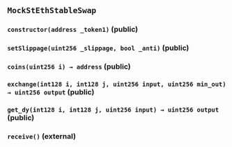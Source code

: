 ## `MockStEthStableSwap`






### `constructor(address _token1)` (public)





### `setSlippage(uint256 _slippage, bool _anti)` (public)





### `coins(uint256 i) → address` (public)





### `exchange(int128 i, int128 j, uint256 input, uint256 min_out) → uint256 output` (public)





### `get_dy(int128 i, int128 j, uint256 input) → uint256 output` (public)





### `receive()` (external)








